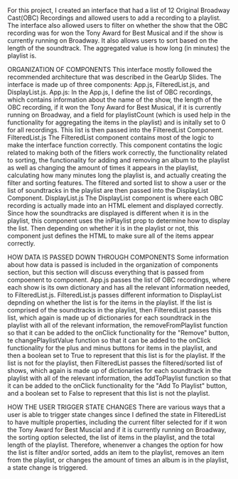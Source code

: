For this project, I created an interface that had a list of 12 Original Broadway Cast(OBC) Recordings and allowed users to add a recording to a playlist. The interface also allowed users to filter on whether the show that the OBC recording was for won the Tony Award for Best Musical and if the show is currently running on Broadway. It also allows users to sort based on the length of the soundtrack. The aggregated value is how long (in minutes) the playlist is. 

ORGANIZATION OF COMPONENTS 
    This interface mostly followed the recommended architecture that was described in the GearUp Slides. 
    The interface is made up of three components: App.js, FilteredList.js, and DisplayList.js. 
    App.js: 
        In the App.js, I define the list of OBC recordings, which contains information about the name of the show, the length of the OBC recording, if it won the Tony Award for Best Musical, if it is currently running on Broadway, and a field for playlistCount (which is used help in the functionality for aggregating the items in the playlist) and is initally set to 0 for all recordings. This list is then passed into the FilteredList Component. 
    FilteredList.js
        The FilteredList component contains most of the logic to make the interface function correctly. This component contatins the logic related to making both of the fitlers work correctly, the functionality related to sorting, the functionality for adding and removing an album to the playlist as well as changing the amount of times it appears in the playlist, calculating how many minutes long the playlist is, and actually creating the filter and sorting features. The filtered and sorted list to show a user or the list of soundtracks in the playlist are then passed into the DisplayList Component. 
    DisplayList.js
        The DisplayList component is where each OBC recording is actually made into an HTML element and displayed correctly. Since how the soundtracks are displayed is different when it is in the playlist, this component uses the inPlaylist prop to determine how to display the list. Then depending on whether it is in the playlist or not, this component just defines the HTML to make sure all of the items appear correctly. 
    

HOW DATA IS PASSED DOWN THROUGH COMPONENTS 
    Some information about how data is passed is included in the organization of components section, but this section will discuss everything that is passed from compoenent to component. 
    App.js passes the list of OBC recordings, where each show is its own dictionary and has all the relevant information needed, to FilteredList.js. 
    FilteredList.js passes different information to DisplayList depnding on whether the list is for the items in the playlist. 
        If the list is comprised of the soundtracks in the playlist, then FilteredList passes this list, which again is made up of dictionaries for each soundtrack in the playlist with all of the relevant information, the removeFromPlaylist function so that it can be added to the onClick functionality for the "Remove" button, te changePlaylistValue function so that it can be added to the onClick functionality for the plus and minus buttons for items in the playlist, and then a boolean set to True to represent that this list is for the playlist. 
        If the list is not for the playlist, then FilteredList passes the filtered/sorted list of shows, which again is made up of dictionaries for each soundtrack in the playlist with all of the relevant information, the addToPlaylist function so that it can be added to the onClick functionality for the "Add To Playlist" button, and a boolean set to False to represent that this list is not the playlist. 

HOW THE USER TRIGGER STATE CHANGES 
    There are various ways that a user is able to trigger state changes since I defined the state in FliteredList to have multiple properties, including the current filter selected for if it won the Tony Award for Best Muscial and if it is currently running on Broadway, the sorting option selected, the list of items in the playlist, and the total length of the playlist. Therefore, whenenver a changes the option for how the list is filter and/or sorted, adds an item to the playlist, removes an item from the playlist, or changes the amount of times an album is in the playlist, a state change is triggered. 
